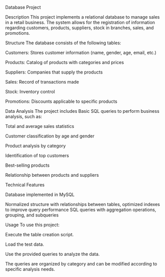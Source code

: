 Database Project

Description
This project implements a relational database to manage sales in a retail business. The system allows for the registration of information regarding customers, products, suppliers, stock in branches, sales, and promotions.

Structure
The database consists of the following tables:

Customers: Stores customer information (name, gender, age, email, etc.)

Products: Catalog of products with categories and prices

Suppliers: Companies that supply the products

Sales: Record of transactions made

Stock: Inventory control

Promotions: Discounts applicable to specific products

Data Analysis
The project includes Basic SQL queries to perform business analysis, such as:

Total and average sales statistics

Customer classification by age and gender

Product analysis by category

Identification of top customers

Best-selling products

Relationship between products and suppliers

Technical Features

Database implemented in MySQL

Normalized structure with relationships between tables,
optimized indexes to improve query performance
SQL queries with aggregation operations, grouping, and subqueries

Usage
To use this project:

Execute the table creation script.

Load the test data.

Use the provided queries to analyze the data.

The queries are organized by category and can be modified according to specific analysis needs.
